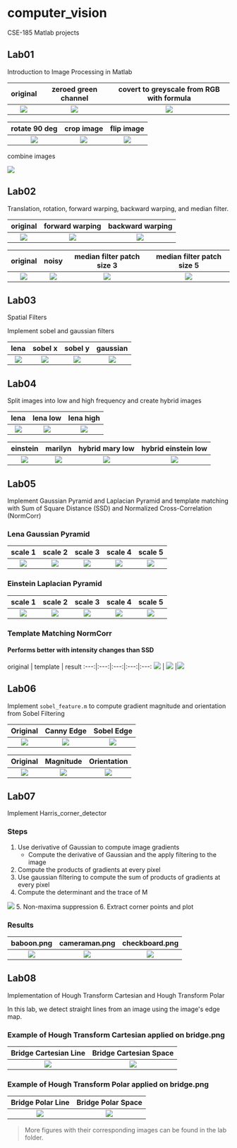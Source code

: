 # computer_vision
CSE-185 Matlab projects


## Lab01
Introduction to Image Processing in Matlab

original | zeroed green channel | covert to greyscale from RGB with formula 
:---:|:---:|:---:
![](./Lab01/01.jpg) |![](./Lab01/green.jpg) |![](./Lab01/gray.jpg) 

rotate 90 deg | crop image | flip image
:---:|:---:|:---:
![](./Lab01/rotate.jpg) |![](./Lab01/crop.jpg) |![](./Lab01/flip.jpg) 

combine images

![](./Lab01/combine.jpg)



## Lab02 
Translation, rotation, forward warping, backward warping, and median filter. 

original | forward warping | backward warping  
:---:|:---:|:---:
![](./Lab02/01.jpg) |![](./Lab02/rotate_0.jpg) |![](./Lab02/rotate_1.jpg) 

original | noisy | median filter patch size 3   | median filter patch size 5  
:---:|:---:|:---:|:---:
![](./Lab02/lena.jpg) | ![](./Lab02/lena_noisy.jpg) | ![](./Lab02/median_0.jpg) |![](./Lab02/median_1.jpg) 

## Lab03 
Spatial Filters

Implement sobel and gaussian filters

lena | sobel x | sobel y | gaussian 
:---:|:---:|:---:|:---:
![](./Lab03/lena.jpg) |![](./Lab03/sobel_x.jpg) |![](./Lab03/sobel_y.jpg) | ![](./Lab03/gaussian_9.jpg)

## Lab04 

Split images into low and high frequency and create hybrid images

lena | lena low | lena high 
:---:|:---:|:---:
![](./Lab04/lena.jpg) | ![](./Lab04/lena_low_0.1.jpg) |![](./Lab04/lena_high_0.1.jpg) 

einstein | marilyn | hybrid mary low | hybrid einstein low 
:---:|:---:|:---:|:---:
![](./Lab04/einstein.jpg) |![](./Lab04/marilyn.jpg) |![](./Lab04/hybrid_1.jpg) |![](./Lab04/hybrid_2.jpg) 


## Lab05

Implement Gaussian Pyramid and Laplacian Pyramid and template matching with Sum of Square Distance (SSD) and Normalized Cross-Correlation (NormCorr)

### Lena Gaussian Pyramid
scale 1 | scale 2 | scale 3 | scale 4 | scale 5
:---:|:---:|:---:|:---:|:---:|
![](./Lab05/Gaussian_lena.jpg_scale_1.jpg) | ![](./Lab05/Gaussian_lena.jpg_scale_2.jpg) | ![](./Lab05/Gaussian_lena.jpg_scale_3.jpg) | ![](./Lab05/Gaussian_lena.jpg_scale_4.jpg) | ![](./Lab05/Gaussian_lena.jpg_scale_5.jpg) 

### Einstein Laplacian Pyramid
scale 1 | scale 2 | scale 3 | scale 4 | scale 5
:---:|:---:|:---:|:---:|:---:|
![](./Lab05/Laplacian_scale1.jpg) | ![](./Lab05/Laplacian_scale2.jpg) | ![](./Lab05/Laplacian_scale3.jpg) | ![](./Lab05/Laplacian_scale4.jpg) | ![](./Lab05/Laplacian_scale5.jpg) 


### Template Matching NormCorr 

#### Performs better with intensity changes than SSD

original | template | result
:---:|:---:|:---:|:---:|:---:
![](./Lab05/einstein2.jpg) | ![](./Lab05/template.jpg) |![](./Lab05/template_matching_normcorr_einstein2.jpg_threshold_0.5.jpg) 

## Lab06 

Implement `sobel_feature.m` to compute gradient magnitude and orientation from Sobel Filtering

Original | Canny Edge | Sobel Edge
:-------------:|:-------------:|:-------------:
![](./Lab06/lena.jpg) | ![](./Lab06/canny_edge_detection_image.jpg) | ![](./Lab06/sobel_edge_detection_image.jpg)

Original | Magnitude | Orientation
:-------------:|:-------------:|:-------------:
![](./Lab06/lena.jpg) | ![](./Lab06/magnitude_image_-0.5.jpg) | ![](./Lab06/orientation_image.jpg)


## Lab07 
Implement Harris_corner_detector

### Steps
1. Use derivative of Gaussian to compute image gradients
   - Compute the derivative of Gaussian and the apply filtering to the image
2. Compute the products of gradients at every pixel
3. Use gaussian filtering to compute the sum of products of gradients at every pixel
4. Compute the determinant and the trace of M 
<img src="https://render.githubusercontent.com/render/math?math=R = det(M) - \alpha(trace(M))^2 ">
5. Non-maxima suppression
6. Extract corner points and plot

### Results

baboon.png           |  cameraman.png | checkboard.png 
:-------------:|:-------------:|:-------------:
![](./Lab07/output_baboon.png_final_result.jpg)   | ![](./Lab07/output_cameraman.png_final_result.jpg) | ![](./Lab07/output_checkboard.png_final_result.jpg)


## Lab08 

Implementation of Hough Transform Cartesian and Hough Transform Polar

In this lab, we detect straight lines from an image using the image's edge map.

### Example of Hough Transform Cartesian applied on bridge.png

Bridge Cartesian Line             |  Bridge Cartesian Space 
:--------------------------------:|:--------------------------------:
![](./Lab08/bridge_mb_space.png)   | ![](./Lab08/bridge_mb_line.png)

### Example of Hough Transform Polar applied on bridge.png

Bridge Polar Line                 |  Bridge Polar Space 
:--------------------------------:|:--------------------------------:
![](./Lab08/bridge_polar_space.png)| ![](./Lab08/bridge_polar_line.png)

> More figures with their corresponding images can be found in the lab folder.